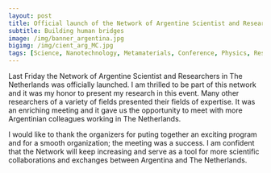```yaml
---
layout: post
title: Official launch of the Network of Argentine Scientist and Researchers in The Netherlands
subtitle: Building human bridges
image: /img/banner_argentina.jpg
bigimg: /img/cient_arg_MC.jpg
tags: [Science, Nanotechnology, Metamaterials, Conference, Physics, Research]
---
```



Last Friday the Network of Argentine Scientist and Researchers in The Netherlands was officially launched. I am thrilled to be part of this network and it was my honor to present my research in this event. Many other researchers of a variety of fields presented their fields of expertise. It was an enriching meeting and it gave us the opportunity to meet with more Argentinian colleagues working in The Netherlands. 

I would like to thank the organizers for puting together an exciting program and for a smooth organization; the meeting was a success. I am confident that the Network will keep increasing and serve as a tool for more scientific collaborations and exchanges between Argentina and The Netherlands.



 

 